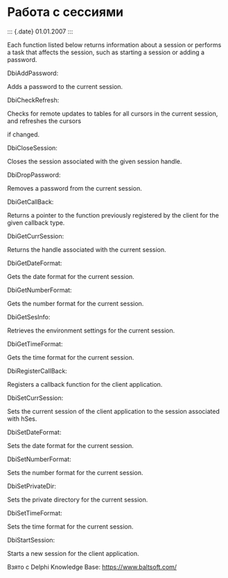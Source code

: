 Работа с сессиями
=================

::: {.date}
01.01.2007
:::

Each function listed below returns information about a session or
performs a task that affects the session, such as starting a session or
adding a password.

DbiAddPassword:

Adds a password to the current session.

DbiCheckRefresh:

Checks for remote updates to tables for all cursors in the current
session, and refreshes the cursors

if changed.

DbiCloseSession:

Closes the session associated with the given session handle.

DbiDropPassword:

Removes a password from the current session.

DbiGetCallBack:

Returns a pointer to the function previously registered by the client
for the given callback type.

DbiGetCurrSession:

Returns the handle associated with the current session.

DbiGetDateFormat:

Gets the date format for the current session.

DbiGetNumberFormat:

Gets the number format for the current session.

DbiGetSesInfo:

Retrieves the environment settings for the current session.

DbiGetTimeFormat:

Gets the time format for the current session.

DbiRegisterCallBack:

Registers a callback function for the client application.

DbiSetCurrSession:

Sets the current session of the client application to the session
associated with hSes.

DbiSetDateFormat:

Sets the date format for the current session.

DbiSetNumberFormat:

Sets the number format for the current session.

DbiSetPrivateDir:

Sets the private directory for the current session.

DbiSetTimeFormat:

Sets the time format for the current session.

DbiStartSession:

Starts a new session for the client application.

Взято с Delphi Knowledge Base: <https://www.baltsoft.com/>
